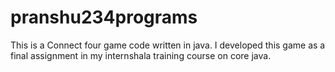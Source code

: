 # pranshu234programs
This is a Connect four game code written in java.
I developed this game as a final assignment in my internshala training course on core java.
